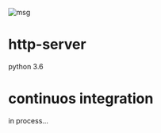 ![msg](http://207.154.246.33/msg1.png)
# http-server
python 3.6
# continuos integration
in process...
